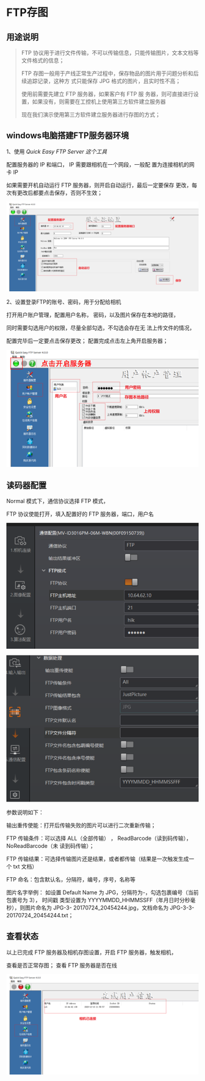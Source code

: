 # FTP存图

## 用途说明

> FTP 协议用于进行文件传输，不可以传输信息，只能传输图片，文本文档等文件格式的信息； 
>
> FTP 存图一般用于产线正常生产过程中，保存物品的图片用于问题分析和后续追踪记录，这种方 式只能保存 JPG 格式的图片，且实时性不高；
>
> 使用前需要先建立 FTP 服务器，如果客户有 FTP 服 务器，则可直接进行设置，如果没有，则需要在工控机上使用第三方软件建立服务器
>
> 现在我们演示使用第三方软件建立服务器进行存图的方式；

## windows电脑搭建FTP服务器环境

1、使用 _Quick_ _Easy_ _FTP_ _Server 这个工具_

配置服务器的 IP 和端口， IP 需要跟相机在一个网段，一般配 置为连接相机的网卡 IP

如果需要开机自动运行 FTP 服务器，则开启自动运行，最后一定要保存 更改，每次有更改后都要点击保存，否则不生效；

![](<../.gitbook/assets/image (38).png>)

2、设置登录FTP的账号、密码，用于分配给相机

打开用户账户管理，配置用户名称， 密码，以及图片保存在本地的路径，

同时需要勾选用户的权限，尽量全部勾选，不勾选会存在无 法上传文件的情况，

配置完毕后一定要点击保存更改； 配置完成点击左上角开启服务器；

![](<../.gitbook/assets/image (39).png>)

## 读码器配置

Normal 模式下，通信协议选择 FTP 模式， 

FTP 协议使能打开，填入配置好的 FTP 服务器，端口，用户名

![](<../.gitbook/assets/image (40).png>)

![](<../.gitbook/assets/image (41).png>)

参数说明如下： 

输出重传使能：打开后传输失败的图片可以进行二次重新传输； 

FTP 传输条件：可以选择 ALL（全部传输） ， ReadBarcode（读到码传输）， NoReadBarcode（未 读到码传输）； 

FTP 传输结果：可选择传输图片还是结果，或者都传输（结果是一次触发生成一个 txt 文档） 

FTP 命名：包含默认名，分隔符，编号，序号，名称等 

图片名字举例： 如设置 Default Name 为 JPG，分隔符为-，勾选包裹编号（当前包裹号为 3）， 时间戳 类型设置为 YYYYMMDD_HHMMSSFF（年月日时分秒毫秒），则图片命名为 JPG-3- 20170724\_20454244.jpg，文档命名为 JPG-3-3-20170724\_20454244.txt；

## 查看状态

以上已完成 FTP 服务器及相机存图设置，开启 FTP 服务器，触发相机，

查看是否正常存图； 查看 FTP 服务器是否在线

![](<../.gitbook/assets/image (42).png>)
